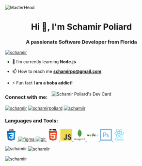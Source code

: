 ![MasterHead](https://i.imgur.com/EyFdL5a.png)

<h1 align="center">Hi 👋, I'm Schamir Poliard</h1>
<h3 align="center">A passionate Software Developer from Florida</h3>

<p align="left"> <a href="https://twitter.com/schamiir" target="blank"><img src="https://img.shields.io/twitter/follow/schamiir?logo=twitter&style=for-the-badge" alt="schamiir" /></a> </p>

- 🌱 I’m currently learning **Node.js**

- 📫 How to reach me **schamirpo@gmail.com**

- ⚡ Fun fact **I am a boba addict!**

<a href="https://app.daily.dev/zona"><img align="right" src="https://api.daily.dev/devcards/e6c999ba45aa45138ca7c2b46878077c.png?r=n0n" width="350" alt="Schamir Poliard's Dev Card"/></a>


<h3 align="left">Connect with me:</h3>
<p align="left">
<a href="https://twitter.com/schamiir" target="blank"><img align="center" src="https://raw.githubusercontent.com/rahuldkjain/github-profile-readme-generator/master/src/images/icons/Social/twitter.svg" alt="schamiir" height="30" width="40" /></a>
<a href="https://linkedin.com/in/schamirpoliard" target="blank"><img align="center" src="https://raw.githubusercontent.com/rahuldkjain/github-profile-readme-generator/master/src/images/icons/Social/linked-in-alt.svg" alt="schamirpoliard" height="30" width="40" /></a>
<a href="https://instagram.com/schamiir" target="blank"><img align="center" src="https://raw.githubusercontent.com/rahuldkjain/github-profile-readme-generator/master/src/images/icons/Social/instagram.svg" alt="schamiir" height="30" width="40" /></a>
</p>

<h3 align="left">Languages and Tools:</h3>
<p align="left"> <a href="https://www.w3schools.com/css/" target="_blank" rel="noreferrer"> <img src="https://raw.githubusercontent.com/devicons/devicon/master/icons/css3/css3-original-wordmark.svg" alt="css3" width="40" height="40"/> </a> <a href="https://www.figma.com/" target="_blank" rel="noreferrer"> <img src="https://www.vectorlogo.zone/logos/figma/figma-icon.svg" alt="figma" width="40" height="40"/> </a> <a href="https://git-scm.com/" target="_blank" rel="noreferrer"> <img src="https://www.vectorlogo.zone/logos/git-scm/git-scm-icon.svg" alt="git" width="40" height="40"/> </a> <a href="https://www.w3.org/html/" target="_blank" rel="noreferrer"> <img src="https://raw.githubusercontent.com/devicons/devicon/master/icons/html5/html5-original-wordmark.svg" alt="html5" width="40" height="40"/> </a> <a href="https://developer.mozilla.org/en-US/docs/Web/JavaScript" target="_blank" rel="noreferrer"> <img src="https://raw.githubusercontent.com/devicons/devicon/master/icons/javascript/javascript-original.svg" alt="javascript" width="40" height="40"/> </a> <a href="https://www.mongodb.com/" target="_blank" rel="noreferrer"> <img src="https://raw.githubusercontent.com/devicons/devicon/master/icons/mongodb/mongodb-original-wordmark.svg" alt="mongodb" width="40" height="40"/> </a> <a href="https://nodejs.org" target="_blank" rel="noreferrer"> <img src="https://raw.githubusercontent.com/devicons/devicon/master/icons/nodejs/nodejs-original-wordmark.svg" alt="nodejs" width="40" height="40"/> </a> <a href="https://www.photoshop.com/en" target="_blank" rel="noreferrer"> <img src="https://raw.githubusercontent.com/devicons/devicon/master/icons/photoshop/photoshop-line.svg" alt="photoshop" width="40" height="40"/> </a> <a href="https://reactjs.org/" target="_blank" rel="noreferrer"> <img src="https://raw.githubusercontent.com/devicons/devicon/master/icons/react/react-original-wordmark.svg" alt="react" width="40" height="40"/> </a> </p>


<p><img align="left" src="https://github-readme-stats.vercel.app/api/top-langs?username=schamiir&show_icons=true&locale=en&layout=compact&theme=tokyonight" alt="schamiir" /></p>

<p>&nbsp;<img align="center" src="https://github-readme-stats.vercel.app/api?username=schamiir&show_icons=true&locale=en&theme=tokyonight" alt="schamiir" /></p>

<p><img align="center" src="https://github-readme-streak-stats.herokuapp.com/?user=schamiir&&theme=tokyonight" alt="schamiir" /></p>

